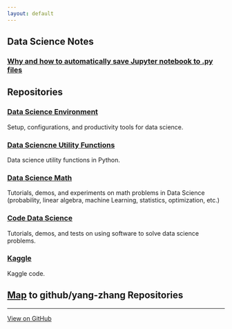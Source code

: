 ```yaml
---
layout: default
---
```

## Data Science Notes

### [Why and how to automatically save Jupyter notebook to .py files](jupyter_autosave.md)

## Repositories

### [Data Science Environment](https://yang-zhang.github.io/ds-env)
Setup, configurations, and productivity tools for data science.

### [Data Sciencne Utility Functions](https://yang-zhang.github.io/ds-utils/)
Data science utility functions in Python. 

### [Data Science Math](https://yang-zhang.github.io/ds-math/)
Tutorials, demos, and experiments on math problems in Data Science (probability, linear algebra, machine Learning, statistics, optimization, etc.)

### [Code Data Science](https://yang-zhang.github.io/code-data-science/)
Tutorials, demos, and tests on using software to solve data science problems.

### [Kaggle](https://github.com/yang-zhang/kaggle)
Kaggle code.

## [Map](map.md) to github/yang-zhang Repositories

---
[View on GitHub](https://github.com/yang-zhang/yang-zhang.github.io)
